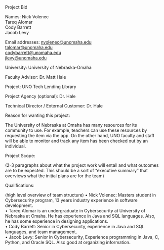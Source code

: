 Project Bid

Names:				Nick Volenec  
				Tareq Alomar  
				Cody Barrett  
				Jacob Levy  

Email addresses:		nvolenec@unomaha.edu  
				talomar@unomaha.edu  
				codybarrett@unomaha.edu  
				jlevy@unomaha.edu  


University:			University of Nebraska-Omaha

Faculty Advisor:		Dr. Matt Hale

Project:			UNO Tech Lending Library

Project Agency (optional):	Dr. Hale

Technical Director / External Customer: 	Dr. Hale

Reason for wanting this project:

The University of Nebraska at Omaha has many resources for its community to use. For example, teachers can use these resources by requesting the item via the app. On the other hand, UNO faculty and staff will be able to monitor and track any item has been checked out by an individual. 

Project Scope:

(2-3 paragraphs about what the project work will entail and what outcomes are to be expected. This should be a sort of “executive summary” that overviews what the initial plans are for the team)

Qualifications:

(high level overview of team structure)
•	Nick Volenec: Masters student in Cybersecurity program, 13 years industry experience in software development.  
•	Tareq Alomar is an undergraduate in Cybersecurity at University of Nebraska at Omaha. He has experience in Java and SQL languages. Also, he has some experience in designing applications.  
•	Cody Barrett: Senior in Cybersecurity, experience in Java and SQL languages, and team management.  
•	Jacob Levy: Senior in Cybersecurity, Experience programming in Java, C, Python, and Oracle SQL. Also good at organizing information.
